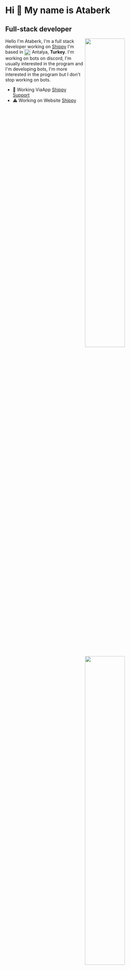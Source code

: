 Hi 👋 My name is Ataberk
===========================

Full-stack developer
--------------------

<img width="50%" align="right" src="https://github-widgetbox.vercel.app/api/profile?username=ShippyTeam&data=followers,repositories,stars,commits&theme=darkmode">
<img width="50%" height="1px" align="right" src="https://i.imgur.com/DkKayja.png">
<img width="50%" align="right" src="https://github-widgetbox.vercel.app/api/skills?languages=js,vue,html,css,nodejs,java,kotlin&theme=darkmode">

Hello I'm Ataberk, I'm a full stack developer working on [Shippy]([https://discord.gg/viaapp-support-1024093251717828698](https://discord.gg/nwrhFagpcG))
I'm based in <img width="20" height="20" align="center" src="https://i.imgur.com/ff547ZT.png"> Antalya, **Turkey**. I'm working on bots on discord, I'm usually interested in the program and I'm developing bots, I'm more interested in the program but I don't stop working on bots.

- 🚀 Working ViaApp [Shippy Support]([https://discord.gg/viaapp-support-1024093251717828698](https://discord.gg/nwrhFagpcG))
- ⚠ Working on Website [Shippy](https://viaapp.xyz)
